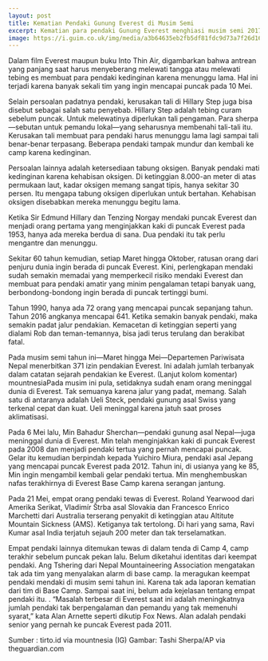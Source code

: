 ```yaml
---
layout: post
title: Kematian Pendaki Gunung Everest di Musim Semi
excerpt: Kematian para pendaki Gunung Everest menghiasi musim semi 2017
image: https://i.guim.co.uk/img/media/a3b64635eb2fb5df81fdc9d73a7f26d1668ff7af/0_184_2766_1660/master/2766.jpg?w=465&q=20&auto=format&usm=12&fit=max&dpr=2&s=6099dcba65a79e70e504d8beddaba097
---
```

Dalam film Everest maupun buku Into Thin Air, digambarkan bahwa antrean yang panjang saat harus menyeberang melewati tangga atau melewati tebing es membuat para pendaki kedinginan karena menunggu lama. Hal ini terjadi karena banyak sekali tim yang ingin mencapai puncak pada 10 Mei.

Selain persoalan padatnya pendaki, kerusakan tali di Hillary Step juga bisa disebut sebagai salah satu penyebab. Hillary Step adalah tebing curam sebelum puncak. Untuk melewatinya diperlukan tali pengaman. Para sherpa—sebutan untuk pemandu lokal—yang seharusnya membenahi tali-tali itu. Kerusakan tali membuat para pendaki harus menunggu lama lagi sampai tali benar-benar terpasang. Beberapa pendaki tampak mundur dan kembali ke camp karena kedinginan.

Persoalan lainnya adalah ketersediaan tabung oksigen. Banyak pendaki mati kedinginan karena kehabisan oksigen. Di ketinggian 8.000-an meter di atas permukaan laut, kadar oksigen memang sangat tipis, hanya sekitar 30 persen. Itu mengapa tabung oksigen diperlukan untuk bertahan. Kehabisan oksigen disebabkan mereka menunggu begitu lama.

Ketika Sir Edmund Hillary dan Tenzing Norgay mendaki puncak Everest dan menjadi orang pertama yang menginjakkan kaki di puncak Everest pada 1953, hanya ada mereka berdua di sana. Dua pendaki itu tak perlu mengantre dan menunggu.

Sekitar 60 tahun kemudian, setiap Maret hingga Oktober, ratusan orang dari penjuru dunia ingin berada di puncak Everest. Kini, perlengkapan mendaki sudah semakin memadai yang memperkecil risiko mendaki Everest dan membuat para pendaki amatir yang minim pengalaman tetapi banyak uang, berbondong-bondong ingin berada di puncak tertinggi bumi.

Tahun 1990, hanya ada 72 orang yang mencapai puncak sepanjang tahun. Tahun 2016 angkanya mencapai 641. Ketika semakin banyak pendaki, maka semakin padat jalur pendakian. Kemacetan di ketinggian seperti yang dialami Rob dan teman-temannya, bisa jadi terus terulang dan berakibat fatal.

Pada musim semi tahun ini—Maret hingga Mei—Departemen Pariwisata Nepal menerbitkan 371 izin pendakian Everest. Ini adalah jumlah terbanyak dalam catatan sejarah pendakian ke Everest. (Lanjut kolom komentar)
mountnesiaPada musim ini pula, setidaknya sudah enam orang meninggal dunia di Everest. Tak semuanya karena jalur yang padat, memang. Salah satu di antaranya adalah Ueli Steck, pendaki gunung asal Swiss yang terkenal cepat dan kuat. Ueli meninggal karena jatuh saat proses aklimatisasi.

Pada 6 Mei lalu, Min Bahadur Sherchan—pendaki gunung asal Nepal—juga meninggal dunia di Everest. Min telah menginjakkan kaki di puncak Everest pada 2008 dan menjadi pendaki tertua yang pernah mencapai puncak. Gelar itu kemudian berpindah kepada Yuichiro Miura, pendaki asal Jepang yang mencapai puncak Everest pada 2012. Tahun ini, di usianya yang ke 85, Min ingin mengambil kembali gelar pendaki tertua. Min menghembuskan nafas terakhirnya di Everest Base Camp karena serangan jantung.

Pada 21 Mei, empat orang pendaki tewas di Everest. Roland Yearwood dari Amerika Serikat, Vladimír Štrba asal Slovakia dan Francesco Enrico Marchetti dari Australia terserang penyakit di ketinggian atau Altitute Mountain Sickness (AMS). Ketiganya tak tertolong. Di hari yang sama, Ravi Kumar asal India terjatuh sejauh 200 meter dan tak terselamatkan.

Empat pendaki lainnya ditemukan tewas di dalam tenda di Camp 4, camp terakhir sebelum puncak pekan lalu. Belum diketahui identitas dari keempat pendaki. Ang Tshering dari Nepal Mountaineering Association mengatakan tak ada tim yang menyalakan alarm di base camp. Ia meragukan keempat pendaki mendaki di musim semi tahun ini. Karena tak ada laporan kematian dari tim di Base Camp. Sampai saat ini, belum ada kejelasan tentang empat pendaki itu.
.
“Masalah terbesar di Everest saat ini adalah meningkatnya jumlah pendaki tak berpengalaman dan pemandu yang tak memenuhi syarat,” kata Alan Arnette seperti dikutip  Fox News. Alan adalah pendaki senior yang pernah ke puncak Everest pada 2011. 

Sumber : tirto.id via mountnesia (IG)
Gambar: Tashi Sherpa/AP via theguardian.com
